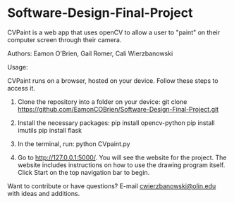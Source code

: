 # Software-Design-Final-Project

CVPaint is a web app that uses openCV to allow a user to "paint" on their computer screen through their camera.

Authors: Eamon O'Brien, Gail Romer, Cali Wierzbanowski

Usage:

CVPaint runs on a browser, hosted on your device. Follow these steps to access it.

1) Clone the repository into a folder on your device: git clone https://github.com/EamonCOBrien/Software-Design-Final-Project.git

2) Install the necessary packages:
	pip install opencv-python
	pip install imutils
	pip install flask

3) In the terminal, run: python CVpaint.py

4) Go to http://127.0.0.1:5000/. You will see the website for the project. The website includes instructions on how to use the drawing program itself. Click Start on the top navigation bar to begin.

Want to contribute or have questions? E-mail cwierzbanowski@olin.edu with ideas and additions.

